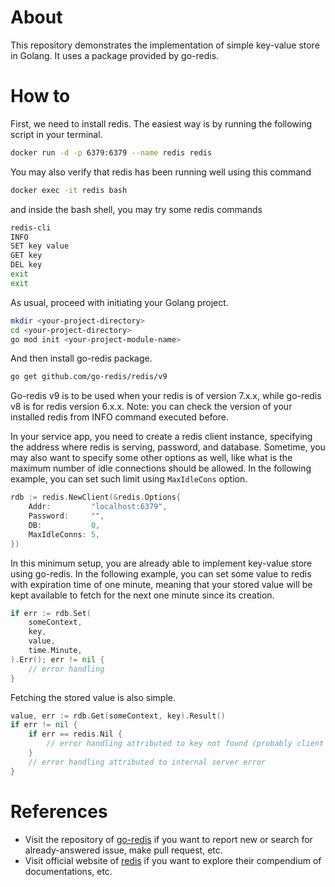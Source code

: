 # About
This repository demonstrates the implementation of simple key-value store in Golang. It uses a package provided by go-redis.

# How to
First, we need to install redis. The easiest way is by running the following script in your terminal.
```bash
docker run -d -p 6379:6379 --name redis redis
```
You may also verify that redis has been running well using this command
```bash
docker exec -it redis bash
```
and inside the bash shell, you may try some redis commands
```bash
redis-cli
INFO
SET key value
GET key
DEL key
exit
exit
```
As usual, proceed with initiating your Golang project.
```bash
mkdir <your-project-directory>
cd <your-project-directory>
go mod init <your-project-module-name>
```
And then install go-redis package.
```bash
go get github.com/go-redis/redis/v9
```
Go-redis v9 is to be used when your redis is of version 7.x.x, while go-redis v8 is for redis version 6.x.x. Note: you can check the version of your installed redis from INFO command executed before.

In your service app, you need to create a redis client instance, specifying the address where redis is serving, password, and database. Sometime, you may also want to specify some other options as well, like what is the maximum number of idle connections should be allowed. In the following example, you can set such limit using `MaxIdleCons` option.
```go
rdb := redis.NewClient(&redis.Options{
	Addr:         "localhost:6379",
	Password:     "",
	DB:           0,
    MaxIdleConns: 5,
})
```
In this minimum setup, you are already able to implement key-value store using go-redis. In the following example, you can set some value to redis with expiration time of one minute, meaning that your stored value will be kept available to fetch for the next one minute since its creation.
```go
if err := rdb.Set(
    someContext,
    key,
    value,
    time.Minute,
).Err(); err != nil {
	// error handling
}
```
Fetching the stored value is also simple.
```go
value, err := rdb.Get(someContext, key).Result()
if err != nil {
	if err == redis.Nil {
		// error handling attributed to key not found (probably client error)
	}
    // error handling attributed to internal server error
}
```
# References
- Visit the repository of [go-redis](https://github.com/go-redis/redis) if you want to report new or search for already-answered issue, make pull request, etc.
- Visit official website of [redis](https://redis.io/) if you want to explore their compendium of documentations, etc.
